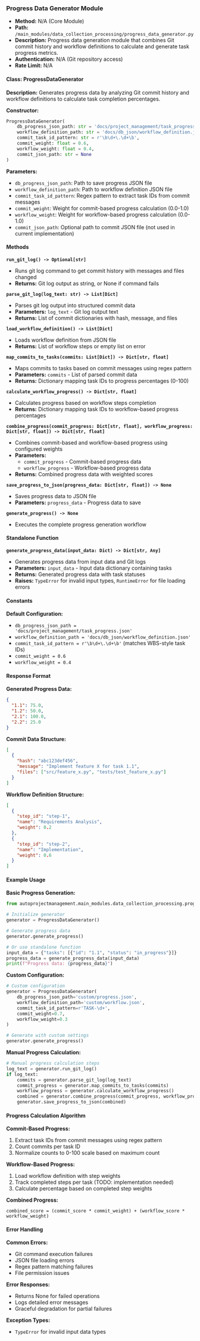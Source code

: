 ### Progress Data Generator Module

- **Method:** N/A (Core Module)
- **Path:** `/main_modules/data_collection_processing/progress_data_generator.py`
- **Description:** Progress data generation module that combines Git commit history and workflow definitions to calculate and generate task progress metrics.
- **Authentication:** N/A (Git repository access)
- **Rate Limit:** N/A

#### Class: ProgressDataGenerator

**Description:** Generates progress data by analyzing Git commit history and workflow definitions to calculate task completion percentages.

**Constructor:**
```python
ProgressDataGenerator(
    db_progress_json_path: str = 'docs/project_management/task_progress.json',
    workflow_definition_path: str = 'docs/db_json/workflow_definition.json',
    commit_task_id_pattern: str = r'\b\d+\.\d+\b',
    commit_weight: float = 0.6,
    workflow_weight: float = 0.4,
    commit_json_path: str = None
)
```

**Parameters:**
- `db_progress_json_path`: Path to save progress JSON file
- `workflow_definition_path`: Path to workflow definition JSON file
- `commit_task_id_pattern`: Regex pattern to extract task IDs from commit messages
- `commit_weight`: Weight for commit-based progress calculation (0.0-1.0)
- `workflow_weight`: Weight for workflow-based progress calculation (0.0-1.0)
- `commit_json_path`: Optional path to commit JSON file (not used in current implementation)

#### Methods

**`run_git_log() -> Optional[str]`**
- Runs git log command to get commit history with messages and files changed
- **Returns:** Git log output as string, or None if command fails

**`parse_git_log(log_text: str) -> List[Dict]`**
- Parses git log output into structured commit data
- **Parameters:** `log_text` - Git log output text
- **Returns:** List of commit dictionaries with hash, message, and files

**`load_workflow_definition() -> List[Dict]`**
- Loads workflow definition from JSON file
- **Returns:** List of workflow steps or empty list on error

**`map_commits_to_tasks(commits: List[Dict]) -> Dict[str, float]`**
- Maps commits to tasks based on commit messages using regex pattern
- **Parameters:** `commits` - List of parsed commit data
- **Returns:** Dictionary mapping task IDs to progress percentages (0-100)

**`calculate_workflow_progress() -> Dict[str, float]`**
- Calculates progress based on workflow steps completion
- **Returns:** Dictionary mapping task IDs to workflow-based progress percentages

**`combine_progress(commit_progress: Dict[str, float], workflow_progress: Dict[str, float]) -> Dict[str, float]`**
- Combines commit-based and workflow-based progress using configured weights
- **Parameters:**
  - `commit_progress` - Commit-based progress data
  - `workflow_progress` - Workflow-based progress data
- **Returns:** Combined progress data with weighted scores

**`save_progress_to_json(progress_data: Dict[str, float]) -> None`**
- Saves progress data to JSON file
- **Parameters:** `progress_data` - Progress data to save

**`generate_progress() -> None`**
- Executes the complete progress generation workflow

#### Standalone Function

**`generate_progress_data(input_data: Dict) -> Dict[str, Any]`**
- Generates progress data from input data and Git logs
- **Parameters:** `input_data` - Input data dictionary containing tasks
- **Returns:** Generated progress data with task statuses
- **Raises:** `TypeError` for invalid input types, `RuntimeError` for file loading errors

#### Constants

**Default Configuration:**
- `db_progress_json_path = 'docs/project_management/task_progress.json'`
- `workflow_definition_path = 'docs/db_json/workflow_definition.json'`
- `commit_task_id_pattern = r'\b\d+\.\d+\b'` (matches WBS-style task IDs)
- `commit_weight = 0.6`
- `workflow_weight = 0.4`

#### Response Format

**Generated Progress Data:**
```json
{
  "1.1": 75.0,
  "1.2": 50.0,
  "2.1": 100.0,
  "2.2": 25.0
}
```

**Commit Data Structure:**
```json
[
  {
    "hash": "abc123def456",
    "message": "Implement feature X for task 1.1",
    "files": ["src/feature_x.py", "tests/test_feature_x.py"]
  }
]
```

**Workflow Definition Structure:**
```json
[
  {
    "step_id": "step-1",
    "name": "Requirements Analysis",
    "weight": 0.2
  },
  {
    "step_id": "step-2", 
    "name": "Implementation",
    "weight": 0.6
  }
]
```

#### Example Usage

**Basic Progress Generation:**
```python
from autoprojectmanagement.main_modules.data_collection_processing.progress_data_generator import ProgressDataGenerator

# Initialize generator
generator = ProgressDataGenerator()

# Generate progress data
generator.generate_progress()

# Or use standalone function
input_data = {"tasks": [{"id": "1.1", "status": "in_progress"}]}
progress_data = generate_progress_data(input_data)
print(f"Progress data: {progress_data}")
```

**Custom Configuration:**
```python
# Custom configuration
generator = ProgressDataGenerator(
    db_progress_json_path='custom/progress.json',
    workflow_definition_path='custom/workflow.json',
    commit_task_id_pattern=r'TASK-\d+',
    commit_weight=0.7,
    workflow_weight=0.3
)

# Generate with custom settings
generator.generate_progress()
```

**Manual Progress Calculation:**
```python
# Manual progress calculation steps
log_text = generator.run_git_log()
if log_text:
    commits = generator.parse_git_log(log_text)
    commit_progress = generator.map_commits_to_tasks(commits)
    workflow_progress = generator.calculate_workflow_progress()
    combined = generator.combine_progress(commit_progress, workflow_progress)
    generator.save_progress_to_json(combined)
```

#### Progress Calculation Algorithm

**Commit-Based Progress:**
1. Extract task IDs from commit messages using regex pattern
2. Count commits per task ID
3. Normalize counts to 0-100 scale based on maximum count

**Workflow-Based Progress:**
1. Load workflow definition with step weights
2. Track completed steps per task (TODO: implementation needed)
3. Calculate percentage based on completed step weights

**Combined Progress:**
```
combined_score = (commit_score * commit_weight) + (workflow_score * workflow_weight)
```

#### Error Handling

**Common Errors:**
- Git command execution failures
- JSON file loading errors
- Regex pattern matching failures
- File permission issues

**Error Responses:**
- Returns None for failed operations
- Logs detailed error messages
- Graceful degradation for partial failures

**Exception Types:**
- `TypeError` for invalid input data types
